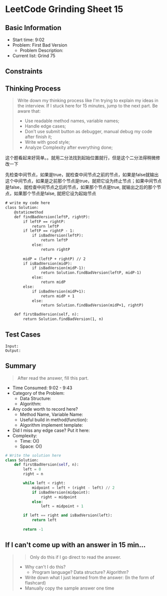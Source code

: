 # LeetCode Grinding Sheet 15

## Basic Information

- Start time: 9:02
- Problem: First Bad Version
  - Problem Description:
- Current list: Grind 75

## Constraints

## Thinking Process

> Write down my thinking process like I'm trying to explain my ideas in the interview. If I stuck here for 15 minutes, jump to the next part.
> Be aware that:
>
> - Use readable method names, variable names;
> - Handle edge cases;
> - Don't use submit button as debugger, manual debug my code after finish it;
> - Write with good style;
> - Analyze Complexity after everything done;

这个题看起来好简单。。就用二分法找到起始位置就行，但是这个二分法得稍微修改一下

先检查中间节点，如果是true，就检查中间节点之前的节点，如果是false就输出这个中间节点，如果是之前那个节点是true，就把它设为终止节点；如果中间节点是false，就检查中间节点之后的节点，如果那个节点是true, 就输出之后的那个节点，如果那个节点是false, 就把它设为起始节点

``` txt
# write my code here
class Solution:
    @staticmethod
    def findBadVersion(leftP, rightP):
        if leftP == rightP:
            return leftP
        if leftP == rightP - 1:
            if isBadVersion(leftP):
                return leftP
            else:
                return rightP
        
        midP = (leftP + rightP) // 2
        if isBadVersion(midP):
            if isBadVersion(midP-1):
                return Solution.findBadVersion(leftP, midP-1)
            else:
                return midP
        else:
            if isBadVersion(midP+1):
                return midP + 1
            else:
                return Solution.findBadVersion(midP+1, rightP)

    def firstBadVersion(self, n):
        return Solution.findBadVersion(1, n)

```

## Test Cases

``` text
Input:
Output:
```

## Summary

> After read the answer, fill this part.

- Time Consumed: 9:02 - 9:43
- Category of the Problem:
  - Data Structure:
  - Algorithm:
- Any code worth to record here?
  - Method Name, Variable Name:
  - Useful build in method(function):
  - Algorithm implement template:
- Did I miss any edge case? Put it here:
- Complexity:
  - Time: O()
  - Space: O()

``` python
# Write the solution here
class Solution:
    def firstBadVersion(self, n):
        left = 0
        right = n

        while left < right:
            midpoint = left + (right - left) // 2
            if isBadVersion(midpoint):
                right = midpoint
            else:
                left = midpoint + 1

        if left == right and isBadVersion(left):
            return left
        
        return -1
```

## If I can't come up with an answer in 15 min...

> > Only do this if I go direct to read the answer.
>
> - Why can't I do this?
>   - Program language? Data structure? Algorithm?
> - Write down what I just learned from the answer: (In the form of flashcard)
> - Manually copy the sample answer one time
